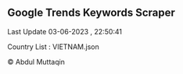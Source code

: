 

## Google Trends Keywords Scraper 
 
Last Update 03-06-2023 , 22:50:41

Country List :
VIETNAM.json



© Abdul Muttaqin 
